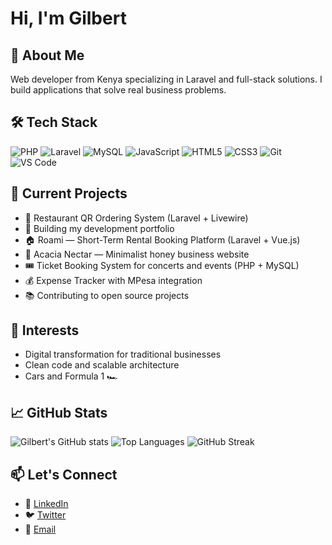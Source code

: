 # Hi, I'm Gilbert 

## 🚀 About Me
Web developer from Kenya specializing in Laravel and full-stack solutions. I build applications that solve real business problems.

## 🛠️ Tech Stack
![PHP](https://img.shields.io/badge/PHP-777BB4?style=for-the-badge&logo=php&logoColor=white)
![Laravel](https://img.shields.io/badge/Laravel-FF2D20?style=for-the-badge&logo=laravel&logoColor=white)
![MySQL](https://img.shields.io/badge/MySQL-4479A1?style=for-the-badge&logo=mysql&logoColor=white)
![JavaScript](https://img.shields.io/badge/JavaScript-F7DF1E?style=for-the-badge&logo=javascript&logoColor=black)
![HTML5](https://img.shields.io/badge/HTML5-E34F26?style=for-the-badge&logo=html5&logoColor=white)
![CSS3](https://img.shields.io/badge/CSS3-1572B6?style=for-the-badge&logo=css3&logoColor=white)
![Git](https://img.shields.io/badge/Git-F05032?style=for-the-badge&logo=git&logoColor=white)
![VS Code](https://img.shields.io/badge/VS%20Code-007ACC?style=for-the-badge&logo=visual-studio-code&logoColor=white)

## 🔭 Current Projects
- 🍕 Restaurant QR Ordering System (Laravel + Livewire)
- 💼 Building my development portfolio
- 🏠 Roami — Short-Term Rental Booking Platform (Laravel + Vue.js)
- 🍯 Acacia Nectar — Minimalist honey business website
- 🎟️ Ticket Booking System for concerts and events (PHP + MySQL)
- 💰 Expense Tracker with MPesa integration
- 📚 Contributing to open source projects

## 🌱 Interests
- Digital transformation for traditional businesses
- Clean code and scalable architecture
- Cars and Formula 1 🏎️

## 📈 GitHub Stats
![Gilbert's GitHub stats](https://github-readme-stats.vercel.app/api?username=TallamGilbert&show_icons=true&theme=radical)
![Top Languages](https://github-readme-stats.vercel.app/api/top-langs/?username=gilberttallam&layout=compact&theme=radical)
![GitHub Streak](https://github-readme-streak-stats.herokuapp.com/?user=gilberttallam&theme=radical)

## 📫 Let's Connect
- 💼 [LinkedIn](https://linkedin.com/in/gilbert-tallam)
- 🐦 [Twitter](https://twitter.com/your-twitter)
- 📧 [Email](mailto:your-email@example.com)
